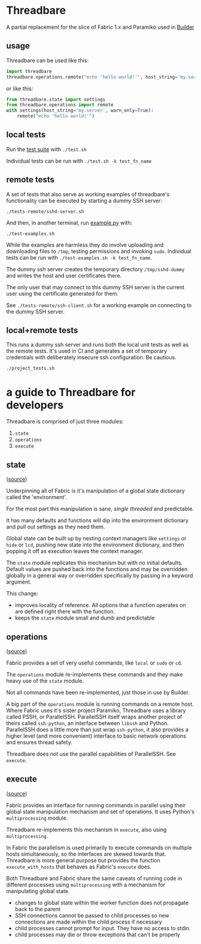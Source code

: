 # Threadbare

A partial replacement for the slice of Fabric 1.x and Paramiko used in [Builder](https://github.com/elifesciences/builder)

## usage

Threadbare can be used like this:

```python
import threadbare
threadbare.operations.remote("echo 'hello world!'", host_string='my.server', warn_only=True)
```

or like this:

```python
from threadbare.state import settings
from threadbare.operations import remote
with settings(host_string='my.server', warn_only=True):
    remote("echo 'hello world!'")
```

## local tests

Run the [test suite](./test.sh) with `./test.sh`

Individual tests can be run with `./test.sh -k test_fn_name`

## remote tests

A set of tests that also serve as working examples of threadbare's functionality can be executed by starting a dummy SSH 
server:

    ./tests-remote/sshd-server.sh

And then, in another terminal, run [example.py](./example.py) with:

    ./test-examples.sh

While the examples are harmless they do involve uploading and downloading files to `/tmp`, testing permissions and 
invoking `sudo`. Individual tests can be run with `./test-examples.sh -k test_fn_name`.

The dummy ssh server creates the temporary directory `/tmp/sshd-dummy` and writes the host and user certificates there.

The only user that may connect to this dummy SSH server is the current user using the certificate generated for them.

See `./tests-remote/ssh-client.sh` for a working example on connecting to the dummy SSH server.

## local+remote tests

This runs a dummy ssh server and runs both the local unit tests as well as the remote
tests. It's used in CI and generates a set of temporary credentials with deliberately 
insecure ssh configuration. Be cautious.

    ./project_tests.sh

# a guide to Threadbare for developers

Threadbare is comprised of just three modules:

1. `state`
2. `operations`
3. `execute`

## state

([source](https://github.com/elifesciences/threadbare/blob/develop/threadbare/state.py))

Underpinning all of Fabric is it's manipulation of a global state dictionary called the 'environment'.

For the most part this manipulation is sane, *single threaded* and predictable.

It has many defaults and functions will dip into the environment dictionary and pull out settings as they need them.

Global state can be built up by nesting context managers like `settings` or `hide` or `lcd`, pushing new state into the
environment dictionary, and then popping it off as execution leaves the context manager.

The `state` module replicates this mechanism but with no initial defaults. Default values are pushed back into the 
functions and may be overridden globally in a general way or overridden specifically by passing in a keyword argument.

This change:

* improves locality of reference. All options that a function operates on are defined right there with the function.
* keeps the `state` module small and dumb and predictable

## operations

([source](https://github.com/elifesciences/threadbare/blob/develop/threadbare/operations.py))

Fabric provides a set of very useful commands, like `local` or `sudo` or `cd`.

The `operations` module re-implements these commands and they make heavy use of the `state` module.

Not all commands have been re-implemented, just those in use by Builder.

A big part of the `operations` module is running commands on a remote host. Where Fabric uses it's sister project 
Paramiko, Threadbare uses a library called PSSH, or ParallelSSH. ParallelSSH itself wraps another project of theirs 
called `ssh-python`, an interface between `libssh` and Python. ParallelSSH does a little more than just wrap 
`ssh-python`, it also provides a higher level (and more convenient) interface to basic network operations and ensures
thread safety.

Threadbare does *not* use the parallel capabilities of ParallelSSH. See `execute`.

## execute

([source](https://github.com/elifesciences/threadbare/blob/develop/threadbare/execute.py))

Fabric provides an interface for running commands in parallel using their global state manipulation mechanism and set of
operations. It uses Python's `multiprocessing` module.

Threadbare re-implements this mechanism in `execute`, also using `multiprocessing`.

In Fabric the parallelism is used primarily to execute commands on multiple hosts simultaneously, so the interfaces are
skewed towards that. Threadbare is more general purpose but provides the function `execute_with_hosts` that behaves as 
Fabric's `execute` does.

Both Threadbare and Fabric share the same caveats of running code in different processes using `multiprocessing` with a
mechanism for manipulating global state. 

* changes to global state within the worker function does not propagate back to the parent
* SSH connections cannot be passed to child processes so new connections are made within the child process if necessary
* child processes cannot prompt for input. They have no access to stdin.
* child processes may die or throw exceptions that can't be properly

